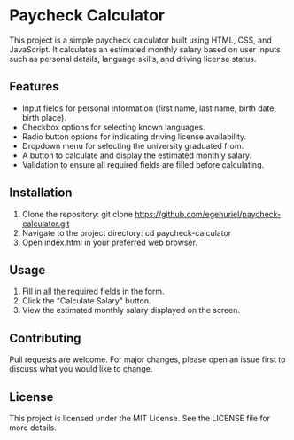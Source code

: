 # Paycheck Calculator

This project is a simple paycheck calculator built using HTML, CSS, and JavaScript. It calculates an estimated monthly salary based on user inputs such as personal details, language skills, and driving license status.

## Features

- Input fields for personal information (first name, last name, birth date, birth place).
- Checkbox options for selecting known languages.
- Radio button options for indicating driving license availability.
- Dropdown menu for selecting the university graduated from.
- A button to calculate and display the estimated monthly salary.
- Validation to ensure all required fields are filled before calculating.

## Installation

1. Clone the repository:
   git clone https://github.com/egehuriel/paycheck-calculator.git
2. Navigate to the project directory:
   cd paycheck-calculator
3. Open index.html in your preferred web browser.

## Usage

1. Fill in all the required fields in the form.
2. Click the "Calculate Salary" button.
3. View the estimated monthly salary displayed on the screen.

## Contributing

Pull requests are welcome. For major changes, please open an issue first to discuss what you would like to change.

## License

This project is licensed under the MIT License. See the LICENSE file for more details.
